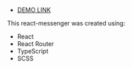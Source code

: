 - [DEMO LINK](https://dima-pyvovarchuk.github.io/react_messenger/)

This react-messenger was created using:
- React
- React Router
- TypeScript
- SCSS
